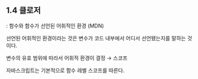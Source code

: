 ## 1.4 클로저

: 함수와 함수가 선언된 어휘적인 환경 (MDN)

선언된 어휘적인 환경이라는 것은 변수가 코드 내부에서 어디서 선언됐는지를 말하는 것이다.

변수의 유효 범위에 따라서 어휘적 환경이 결정 → 스코프

자바스크립트는 기본적으로 함수 레벨 스코프를 따른다.

<br/>
